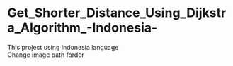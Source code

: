 # Get_Shorter_Distance_Using_Dijkstra_Algorithm_-Indonesia-
This project using Indonesia language </br>
Change image path forder
